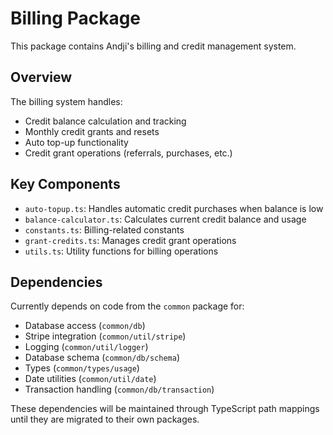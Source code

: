# Billing Package

This package contains Andji's billing and credit management system.

## Overview

The billing system handles:

- Credit balance calculation and tracking
- Monthly credit grants and resets
- Auto top-up functionality
- Credit grant operations (referrals, purchases, etc.)

## Key Components

- `auto-topup.ts`: Handles automatic credit purchases when balance is low
- `balance-calculator.ts`: Calculates current credit balance and usage
- `constants.ts`: Billing-related constants
- `grant-credits.ts`: Manages credit grant operations
- `utils.ts`: Utility functions for billing operations

## Dependencies

Currently depends on code from the `common` package for:

- Database access (`common/db`)
- Stripe integration (`common/util/stripe`)
- Logging (`common/util/logger`)
- Database schema (`common/db/schema`)
- Types (`common/types/usage`)
- Date utilities (`common/util/date`)
- Transaction handling (`common/db/transaction`)

These dependencies will be maintained through TypeScript path mappings until they are migrated to their own packages.
